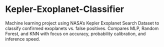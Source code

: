 # Kepler-Exoplanet-Classifier
 Machine learning project using NASA’s Kepler Exoplanet Search Dataset to classify confirmed exoplanets vs. false positives. Compares MLP, Random Forest, and KNN with focus on accuracy, probability calibration, and inference speed.
